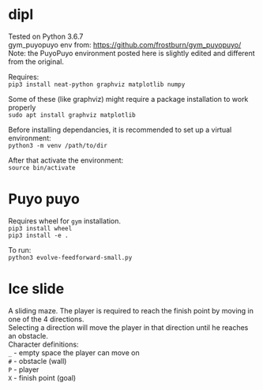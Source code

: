 # dipl
Tested on Python 3.6.7  
gym_puyopuyo env from: https://github.com/frostburn/gym_puyopuyo/  
Note: the PuyoPuyo environment posted here is slightly edited and different from the original.

Requires:  
`pip3 install neat-python graphviz matplotlib numpy`

Some of these (like graphviz) might require a package installation to work properly  
`sudo apt install graphviz matplotlib`  

Before installing dependancies, it is recommended to set up a virtual environment:  
`python3 -m venv /path/to/dir`  

After that activate the environment:  
`source bin/activate`

# Puyo puyo
Requires wheel for `gym` installation.  
`pip3 install wheel`  
`pip3 install -e .`

To run:  
`python3 evolve-feedforward-small.py`

# Ice slide
A sliding maze. The player is required to reach the finish point by moving in one of the 4 directions.  
Selecting a direction will move the player in that direction until he reaches an obstacle.  
Character definitions:  
`_` - empty space the player can move on  
`#` - obstacle (wall)  
`P` - player  
`X` - finish point (goal)  

